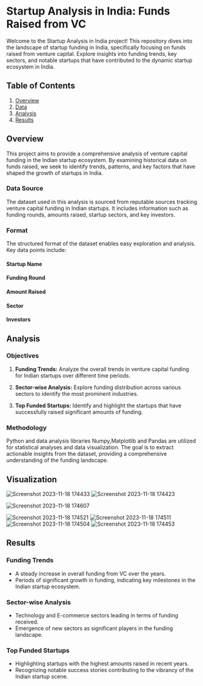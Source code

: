 # Startup Analysis in India: Funds Raised from VC

Welcome to the Startup Analysis in India project! This repository dives into the landscape of startup funding in India, specifically focusing on funds raised from venture capital. Explore insights into funding trends, key sectors, and notable startups that have contributed to the dynamic startup ecosystem in India.

## Table of Contents

1. [Overview](#overview)
2. [Data](#data)
3. [Analysis](#analysis)
4. [Results](#results)


## Overview

This project aims to provide a comprehensive analysis of venture capital funding in the Indian startup ecosystem. By examining historical data on funds raised, we seek to identify trends, patterns, and key factors that have shaped the growth of startups in India.



### Data Source

The dataset used in this analysis is sourced from reputable sources tracking venture capital funding in Indian startups. It includes information such as funding rounds, amounts raised, startup sectors, and key investors.

### Format

The structured format of the dataset enables easy exploration and analysis. Key data points include:
#### Startup Name
#### Funding Round
#### Amount Raised
#### Sector
#### Investors

## Analysis

### Objectives

1. **Funding Trends:** Analyze the overall trends in venture capital funding for Indian startups over different time periods.

2. **Sector-wise Analysis:** Explore funding distribution across various sectors to identify the most prominent industries.

3. **Top Funded Startups:** Identify and highlight the startups that have successfully raised significant amounts of funding.

### Methodology

Python and data analysis libraries  Numpy,Matplotlib and Pandas are utilized for statistical analyses and data visualization. The goal is to extract actionable insights from the dataset, providing a comprehensive understanding of the funding landscape.



## Visualization

![Screenshot 2023-11-18 174433](https://github.com/M-Hitesh/Startup_Valuation_Analysis/assets/71482187/530fa066-e3f4-4e41-b531-0b6746fc8703)
![Screenshot 2023-11-18 174423](https://github.com/M-Hitesh/Startup_Valuation_Analysis/assets/71482187/6ce27c7f-4eed-48c1-8c15-64c19db2f84c)

![Screenshot 2023-11-18 174607](https://github.com/M-Hitesh/Startup_Valuation_Analysis/assets/71482187/7d2eea8b-4ac4-401e-8580-96132f374f2f)

![Screenshot 2023-11-18 174521](https://github.com/M-Hitesh/Startup_Valuation_Analysis/assets/71482187/7bfeba9a-9ba8-4264-a298-59e9903c514b)
![Screenshot 2023-11-18 174511](https://github.com/M-Hitesh/Startup_Valuation_Analysis/assets/71482187/cb39f2ea-3f08-4dbe-8d50-fd81c03cf22a)
![Screenshot 2023-11-18 174504](https://github.com/M-Hitesh/Startup_Valuation_Analysis/assets/71482187/0f4e5a15-55a6-4661-9490-2ad05fc58b70)
![Screenshot 2023-11-18 174453](https://github.com/M-Hitesh/Startup_Valuation_Analysis/assets/71482187/fa6b7736-eebe-49d7-af9b-31eb0b804df2)

## Results

### Funding Trends

- A steady increase in overall funding from VC over the years.
- Periods of significant growth in funding, indicating key milestones in the Indian startup ecosystem.

### Sector-wise Analysis

- Technology and E-commerce sectors leading in terms of funding received.
- Emergence of new sectors as significant players in the funding landscape.

### Top Funded Startups

- Highlighting startups with the highest amounts raised in recent years.
- Recognizing notable success stories contributing to the vibrancy of the Indian startup scene.


 

